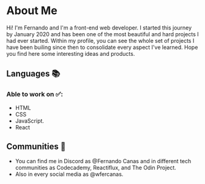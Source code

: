 # About Me
Hi! I'm Fernando and I'm a front-end web developer. I started this journey by January 2020 and has been one of the most beautiful and hard projects I had ever started.
Within my profile, you can see the whole set of projects I have been builing since then to consolidate every aspect I've learned. Hope you find here some interesting ideas and products.

## Languages 📚
### Able to work on ✅: 
- HTML
- CSS
- JavaScript.
- React

## Communities 🤝
- You can find me in Discord as @Fernando Canas and in different tech communities as Codecademy, Reactiflux, and The Odin Project.
- Also in every social media as @wfercanas.
